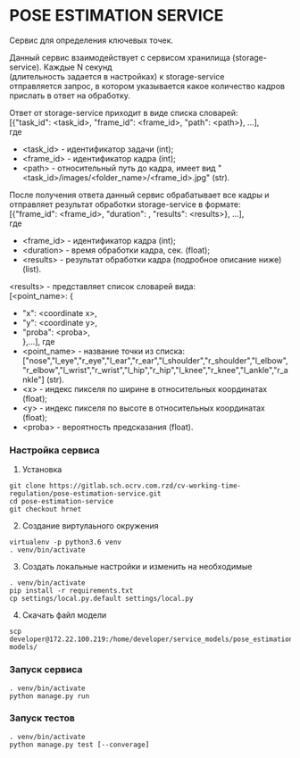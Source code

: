 # POSE ESTIMATION SERVICE #

Сервис для определения ключевых точек.

Данный сервис взаимодействует с сервисом хранилища (storage-service). Каждые N секунд  
(длительность задается в настройках) к storage-service   
отправляется запрос, в котором указывается какое количество кадров прислать в ответ на обработку.  

Ответ от storage-service приходит в виде списка словарей:   
[{"task_id": <task_id>, "frame_id": <frame_id>, "path": \<path\>}, ...],  
где 
- \<task_id\> - идентификатор задачи (int);  
- \<frame_id\> - идентификатор кадра (int);  
- \<path\> - относительный путь до кадра, имеет вид "<task_id>/images/<folder_name>/<frame_id>.jpg" (str). 


После получения ответа данный сервис обрабатывает все кадры и отправляет результат обработки storage-service
в формате:  
[{"frame_id": <frame_id>, "duration": <duration>, "results": \<results\>}, ...],  
где 
- \<frame_id\> - идентификатор кадра (int);  
- \<duration\> - время обработки кадра, сек. (float);  
- \<results\> - результат обработки кадра (подробное описание ниже) (list).  
  
\<results\> -  представляет список словарей вида:  
[\<point_name\>: {  
- "x": \<coordinate x\>,  
- "y": \<coordinate y\>,  
- "proba": \<proba\>,  
},...], где  
- \<point_name\> - название точки из списка: ["nose","l_eye","r_eye","l_ear","r_ear","l_shoulder","r_shoulder","l_elbow",
  "r_elbow","l_wrist","r_wrist","l_hip","r_hip","l_knee","r_knee","l_ankle","r_ankle"] (str).  
- \<x\> - индекс пикселя по ширине в относительных координатах (float);  
- \<y\> - индекс пикселя по высоте в относительных координатах (float);  
- \<proba\> - вероятность предсказания (float). 

### Настройка сервиса ###
1. Установка 
```
git clone https://gitlab.sch.ocrv.com.rzd/cv-working-time-regulation/pose-estimation-service.git
cd pose-estimation-service
git checkout hrnet
```
2. Создание виртулаьного окружения 
```
virtualenv -p python3.6 venv
. venv/bin/activate
```
3. Создать локальные настройки и изменить на необходимые 
```
. venv/bin/activate
pip install -r requirements.txt
cp settings/local.py.default settings/local.py
```
4. Скачать файл модели
```
scp developer@172.22.100.219:/home/developer/service_models/pose_estimation/* models/
```
### Запуск сервиса ###
```
. venv/bin/activate
python manage.py run
```
### Запуск тестов ###
```
. venv/bin/activate
python manage.py test [--converage]
```
 



